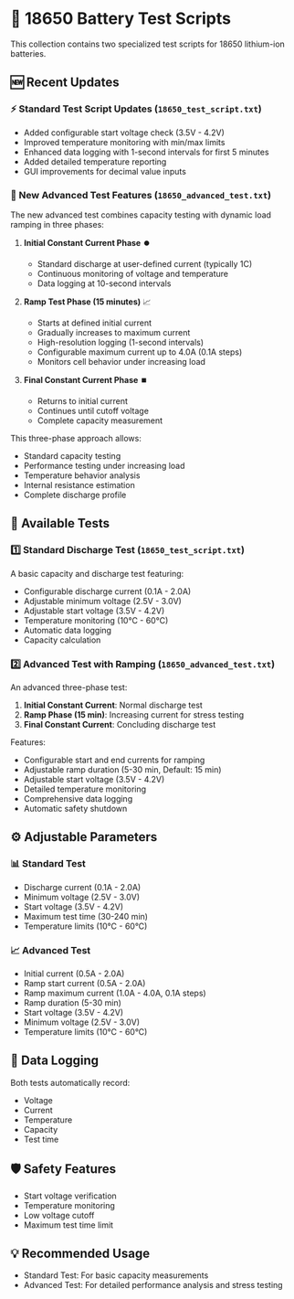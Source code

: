 # 🔋 18650 Battery Test Scripts

This collection contains two specialized test scripts for 18650 lithium-ion batteries.

## 🆕 Recent Updates

### ⚡ Standard Test Script Updates (`18650_test_script.txt`)
- Added configurable start voltage check (3.5V - 4.2V)
- Improved temperature monitoring with min/max limits
- Enhanced data logging with 1-second intervals for first 5 minutes
- Added detailed temperature reporting
- GUI improvements for decimal value inputs

### 🚀 New Advanced Test Features (`18650_advanced_test.txt`)
The new advanced test combines capacity testing with dynamic load ramping in three phases:

1. **Initial Constant Current Phase** ⏺️
   - Standard discharge at user-defined current (typically 1C)
   - Continuous monitoring of voltage and temperature
   - Data logging at 10-second intervals

2. **Ramp Test Phase (15 minutes)** 📈
   - Starts at defined initial current
   - Gradually increases to maximum current
   - High-resolution logging (1-second intervals)
   - Configurable maximum current up to 4.0A (0.1A steps)
   - Monitors cell behavior under increasing load

3. **Final Constant Current Phase** ⏹️
   - Returns to initial current
   - Continues until cutoff voltage
   - Complete capacity measurement

This three-phase approach allows:
- Standard capacity testing
- Performance testing under increasing load
- Temperature behavior analysis
- Internal resistance estimation
- Complete discharge profile

## 🧪 Available Tests

### 1️⃣ Standard Discharge Test (`18650_test_script.txt`)
A basic capacity and discharge test featuring:
- Configurable discharge current (0.1A - 2.0A)
- Adjustable minimum voltage (2.5V - 3.0V)
- Adjustable start voltage (3.5V - 4.2V)
- Temperature monitoring (10°C - 60°C)
- Automatic data logging
- Capacity calculation

### 2️⃣ Advanced Test with Ramping (`18650_advanced_test.txt`)
An advanced three-phase test:
1. **Initial Constant Current**: Normal discharge test
2. **Ramp Phase (15 min)**: Increasing current for stress testing
3. **Final Constant Current**: Concluding discharge test

Features:
- Configurable start and end currents for ramping
- Adjustable ramp duration (5-30 min, Default: 15 min)
- Adjustable start voltage (3.5V - 4.2V)
- Detailed temperature monitoring
- Comprehensive data logging
- Automatic safety shutdown

## ⚙️ Adjustable Parameters

### 📊 Standard Test
- Discharge current (0.1A - 2.0A)
- Minimum voltage (2.5V - 3.0V)
- Start voltage (3.5V - 4.2V)
- Maximum test time (30-240 min)
- Temperature limits (10°C - 60°C)

### 📈 Advanced Test
- Initial current (0.5A - 2.0A)
- Ramp start current (0.5A - 2.0A)
- Ramp maximum current (1.0A - 4.0A, 0.1A steps)
- Ramp duration (5-30 min)
- Start voltage (3.5V - 4.2V)
- Minimum voltage (2.5V - 3.0V)
- Temperature limits (10°C - 60°C)

## 📝 Data Logging
Both tests automatically record:
- Voltage
- Current
- Temperature
- Capacity
- Test time

## 🛡️ Safety Features
- Start voltage verification
- Temperature monitoring
- Low voltage cutoff
- Maximum test time limit

## 💡 Recommended Usage
- Standard Test: For basic capacity measurements
- Advanced Test: For detailed performance analysis and stress testing
